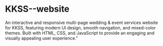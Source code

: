# KKSS--website
An interactive and responsive multi-page wedding &amp; event services website for KKSS, featuring modern UI design, smooth navigation, and mixed-color themes. Built with HTML, CSS, and JavaScript to provide an engaging and visually appealing user experience."
